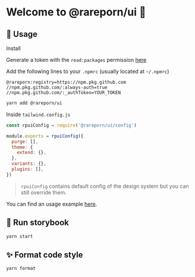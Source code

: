 # Welcome to @rareporn/ui 👋

## 🚀 Usage

Install

Generate a token with the `read:packages` permission [here](https://github.com/settings/tokens/new)

Add the following lines to your `.npmrc` (usually located at `~/.npmrc`)

```
@rareporn:registry=https://npm.pkg.github.com
//npm.pkg.github.com/:always-auth=true
//npm.pkg.github.com/:_authToken=YOUR_TOKEN
```

```sh
yarn add @rareporn/ui
```

Inside `tailwind.config.js`

```js
const rpuiConfig = require('@rareporn/ui/config')

module.exports = rpuiConfig({
  purge: [],
  theme: {
    extend: {},
  },
  variants: {},
  plugins: [],
})
```

> `rpuiConfig` contains default config of the design system but you can still override them.

You can find an usage example [here](example).

## 🎨 Run storybook

```sh
yarn start
```

## ✨ Format code style

```sh
yarn format
```

